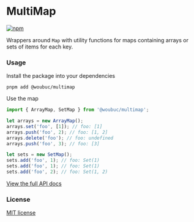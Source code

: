 # MultiMap

[![npm](https://img.shields.io/npm/v/@woubuc/multimap)](https://www.npmjs.com/package/@woubuc/multimap)

Wrappers around `Map` with utility functions for maps containing arrays or sets of items for each key.

### Usage
Install the package into your dependencies
```
pnpm add @woubuc/multimap
```

Use the map
```typescript
import { ArrayMap, SetMap } from '@woubuc/multimap';

let arrays = new ArrayMap();
arrays.set('foo', [1]); // foo: [1]
arrays.push('foo', 2); // foo: [1, 2]
arrays.delete('foo'); // foo: undefined
arrays.push('foo', 3); // foo: [3]

let sets = new SetMap();
sets.add('foo', 1); // foo: Set(1)
sets.add('foo', 1); // foo: Set(1)
sets.add('foo', 2); // foo: Set(1, 2)
```

[View the full API docs](http://multimap.woubuc.be/modules.html)

### License
[MIT license](./LICENSE)
